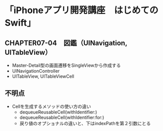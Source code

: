 # 「iPhoneアプリ開発講座　はじめてのSwift」

## CHAPTER07-04　図鑑（UINavigation, UITableView）
- Master-Detail型の画面遷移をSingleViewから作成する
- UINavigationController
- UITableView, UITableViewCell

## 不明点
- Cellを生成するメソッドの使い方の違い
    - dequeueReusableCell(withIdentifier:)
    - dequeueReusableCell(withIdentifier:for:)
    - 戻り値のオプショナルの違いと、下はindexPathを第２引数にとる